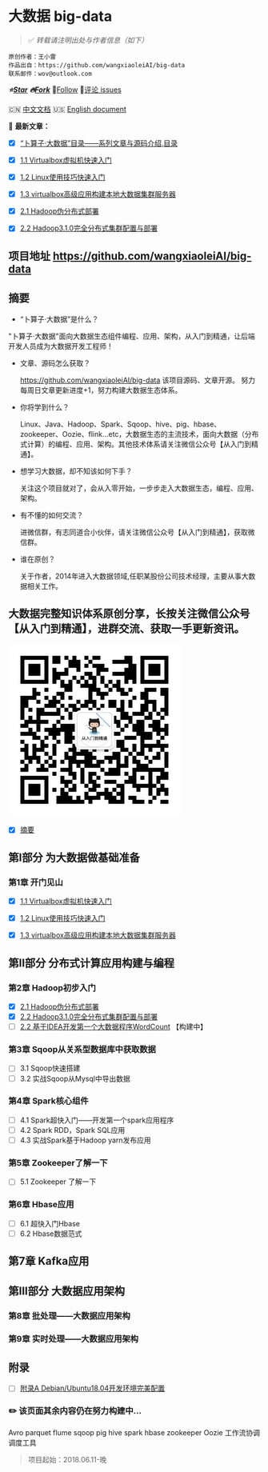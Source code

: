 # 大数据 big-data

> :white_check_mark:  *转载请注明出处与作者信息（如下）*
```
原创作者：王小雷
作品出自：https://github.com/wangxiaoleiAI/big-data
联系邮件：wov@outlook.com
```

 ***:star:[Star](https://github.com/wangxiaoleiAI/big-data.git)***
 ***:fire:[Fork](https://github.com/wangxiaoleiAI/big-data.git)*** :rocket:[Follow](https://github.com/wangxiaoleiAI)
 :speech_balloon:[评论 issues](https://github.com/wangxiaoleiAI/big-data/issues)

:cn: [中文文档]() :us: [English document](./docs/README-en.md)

:tada:  **最新文章：**

- [x] [“卜算子·大数据”目录——系列文章与源码介绍,目录](#摘要)
- [x] [1.1 Virtualbox虚拟机快速入门](./article/chapter1/1.1Virtualbox虚拟机快速入门.md)
- [x] [1.2 Linux使用技巧快速入门](./article/chapter1/1.2.linux使用技巧快速入门.md)
- [x] [1.3 virtualbox高级应用构建本地大数据集群服务器](./article/chapter1/1.3.virtualbox高级应用构建本地大数据集群服务器.md)
- [x] [2.1 Hadoop伪分布式部署](./article/chapter2/2.1hadoop-single-cluster.md)
- [x] [2.2 Hadoop3.1.0完全分布式集群配置与部署](./article/chapter2/2.2.Hadoop完全分布式集群配置与部署.md)


## 项目地址 https://github.com/wangxiaoleiAI/big-data

## 摘要

- “卜算子·大数据”是什么？

 "卜算子·大数据"面向大数据生态组件编程、应用、架构，从入门到精通，让后端开发人员成为大数据开发工程师！

- 文章、源码怎么获取？

  https://github.com/wangxiaoleiAI/big-data 该项目源码、文章开源。
努力每周日文章更新进度+1，努力构建大数据生态体系。

- 你将学到什么？

  Linux、Java、Hadoop、Spark、Sqoop、hive、pig、hbase、zookeeper、Oozie、flink...etc，大数据生态的主流技术，面向大数据（分布式计算）的编程、应用、架构。其他技术体系请关注微信公众号【从入门到精通】。

- 想学习大数据，却不知该如何下手？

  关注这个项目就对了，会从入零开始，一步步走入大数据生态，编程、应用、架构。

- 有不懂的如何交流？

  进微信群，有志同道合小伙伴，请关注微信公众号【从入门到精通】，获取微信群。

- 谁在原创？

  关于作者，2014年进入大数据领域,任职某股份公司技术经理，主要从事大数据相关工作。

## 大数据完整知识体系原创分享，长按关注微信公众号【从入门到精通】，进群交流、获取一手更新资讯。

![](./article/image/user/share/qrcode_for_gh_6932763778ef_344.jpg)


- [x] [摘要](#摘要)

## 第I部分 为大数据做基础准备
### 第1章 开门见山
- [x] [1.1 Virtualbox虚拟机快速入门](./article/chapter1/1.1Virtualbox虚拟机快速入门.md)
- [x] [1.2 Linux使用技巧快速入门](./article/chapter1/1.2.linux使用技巧快速入门.md)
- [x] [1.3 virtualbox高级应用构建本地大数据集群服务器](./article/chapter1/1.3.virtualbox高级应用构建本地大数据集群服务器.md)


## 第II部分 分布式计算应用构建与编程
### 第2章 Hadoop初步入门
- [x] [2.1 Hadoop伪分布式部署](./article/chapter2/2.1hadoop-single-cluster.md)
- [x] [2.2 Hadoop3.1.0完全分布式集群配置与部署](./article/chapter2/2.2.Hadoop完全分布式集群配置与部署.md)
- [ ] [2.2 基于IDEA开发第一个大数据程序WordCount](./article/chapter2/2.3基于IDEA开发第一个MapReduce大数据程序WordCount.md) 【构建中】

### 第3章 Sqoop从关系型数据库中获取数据
- [ ] 3.1 Sqoop快速搭建
- [ ] 3.2 实战Sqoop从Mysql中导出数据

### 第4章 Spark核心组件
- [ ] 4.1 Spark超快入门——开发第一个spark应用程序
- [ ] 4.2 Spark RDD，Spark SQL应用
- [ ] 4.3 实战Spark基于Hadoop yarn发布应用

### 第5章 Zookeeper了解一下
- [ ] 5.1 Zookeeper 了解一下

### 第6章 Hbase应用
- [ ] 6.1 超快入门Hbase
- [ ] 6.2 Hbase数据范式

## 第7章 Kafka应用

## 第III部分 大数据应用架构
### 第8章 批处理——大数据应用架构

### 第9章 实时处理——大数据应用架构

## 附录

- [ ] [附录A Debian/Ubuntu18.04开发环境完美配置](./article/appendix/Ubuntu18.04-workstation.md)
### :pencil2: 该页面其余内容仍在努力构建中...
Avro
parquet
flume
sqoop
pig
hive
spark
hbase
zookeeper
Oozie 工作流协调调度工具


>项目起始：2018.06.11-晚
